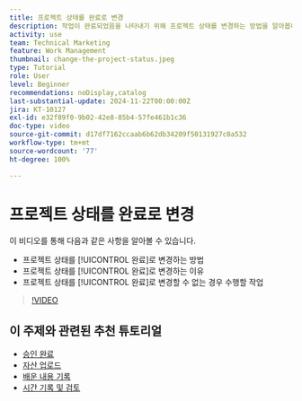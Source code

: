 ```yaml
---
title: 프로젝트 상태를 완료로 변경
description: 작업이 완료되었음을 나타내기 위해 프로젝트 상태를 변경하는 방법을 알아봅니다.
activity: use
team: Technical Marketing
feature: Work Management
thumbnail: change-the-project-status.jpeg
type: Tutorial
role: User
level: Beginner
recommendations: noDisplay,catalog
last-substantial-update: 2024-11-22T00:00:00Z
jira: KT-10127
exl-id: e32f89f0-9b02-42e8-85b4-57fe461b1c36
doc-type: video
source-git-commit: d17df7162ccaab6b62db34209f50131927c0a532
workflow-type: tm+mt
source-wordcount: '77'
ht-degree: 100%

---
```


# 프로젝트 상태를 완료로 변경

이 비디오를 통해 다음과 같은 사항을 알아볼 수 있습니다.

* 프로젝트 상태를 [!UICONTROL 완료]로 변경하는 방법
* 프로젝트 상태를 [!UICONTROL 완료]로 변경하는 이유
* 프로젝트 상태를 [!UICONTROL 완료]로 변경할 수 없는 경우 수행할 작업

>[!VIDEO](https://video.tv.adobe.com/v/3419336/?quality=12&learn=on&enablevpops)

## 이 주제와 관련된 추천 튜토리얼

* [승인 완료](/help/manage-work/close-a-project/complete-approvals.md)
* [자산 업로드](/help/manage-work/close-a-project/upload-assets.md)
* [배운 내용 기록](/help/manage-work/close-a-project/lessons-learned-from-closing-a-project.md)
* [시간 기록 및 검토](/help/manage-work/close-a-project/log-and-review-hours.md)
